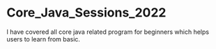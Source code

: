 # Core_Java_Sessions_2022
I have covered all core java related program for beginners which helps users to learn from basic.
